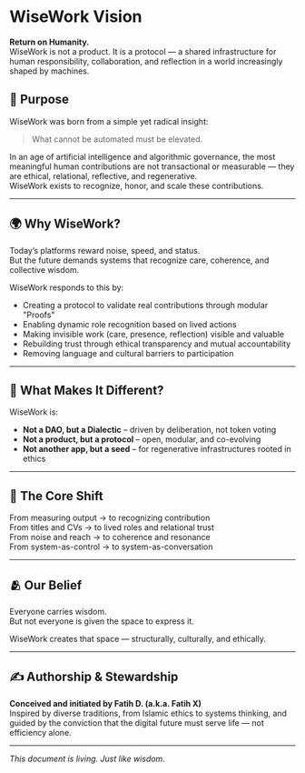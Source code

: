 # WiseWork Vision

**Return on Humanity.**  
WiseWork is not a product. It is a protocol — a shared infrastructure for human responsibility, collaboration, and reflection in a world increasingly shaped by machines.

## 🧭 Purpose

WiseWork was born from a simple yet radical insight:

> What cannot be automated must be elevated.

In an age of artificial intelligence and algorithmic governance, the most meaningful human contributions are not transactional or measurable — they are ethical, relational, reflective, and regenerative.  
WiseWork exists to recognize, honor, and scale these contributions.

---

## 🌍 Why WiseWork?

Today’s platforms reward noise, speed, and status.  
But the future demands systems that recognize care, coherence, and collective wisdom.

WiseWork responds to this by:

- Creating a protocol to validate real contributions through modular "Proofs"
- Enabling dynamic role recognition based on lived actions
- Making invisible work (care, presence, reflection) visible and valuable
- Rebuilding trust through ethical transparency and mutual accountability
- Removing language and cultural barriers to participation

---

## 🔁 What Makes It Different?

WiseWork is:

- **Not a DAO, but a Dialectic** – driven by deliberation, not token voting  
- **Not a product, but a protocol** – open, modular, and co-evolving  
- **Not another app, but a seed** – for regenerative infrastructures rooted in ethics

---

## 💠 The Core Shift

From measuring output → to recognizing contribution  
From titles and CVs → to lived roles and relational trust  
From noise and reach → to coherence and resonance  
From system-as-control → to system-as-conversation

---

## 🫂 Our Belief

Everyone carries wisdom.  
But not everyone is given the space to express it.

WiseWork creates that space — structurally, culturally, and ethically.

---

## ✍️ Authorship & Stewardship

**Conceived and initiated by Fatih D. (a.k.a. Fatih X)**  
Inspired by diverse traditions, from Islamic ethics to systems thinking, and guided by the conviction that the digital future must serve life — not efficiency alone.

---

*This document is living. Just like wisdom.*
